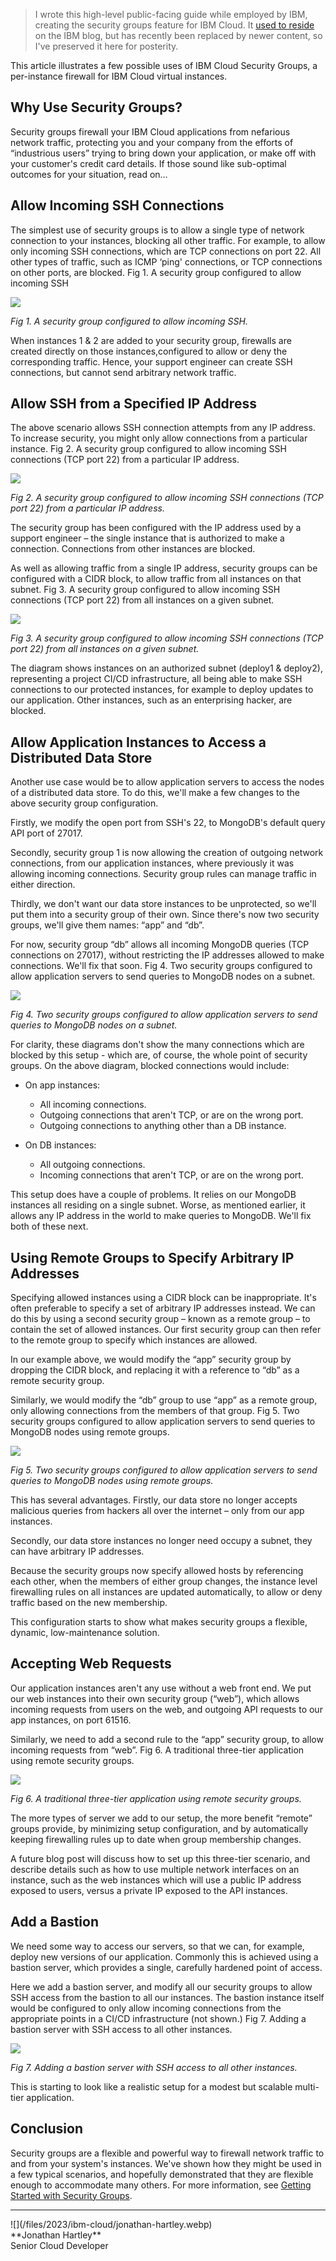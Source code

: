 <!--
.. title: Illustrating Uses of IBM Cloud Security Groups
.. slug: illustrating-uses-of-ibm-cloud-security-groups
.. date: 2023-08-22 21:33:47 UTC-05:00
.. tags: software,networking,security,cloud
-->

> I wrote this high-level public-facing guide while employed by IBM, creating
> the security groups feature for IBM Cloud. It
> [used to reside](https://web.archive.org/web/20210418195246/https://www.ibm.com/cloud/blog/illustrating-uses-ibm-cloud-security-groups)
> on the IBM blog, but has recently been replaced by newer content, so I've
> preserved it here for posterity.

This article illustrates a few possible uses of IBM Cloud Security Groups, a
per-instance firewall for IBM Cloud virtual instances.

## Why Use Security Groups?

Security groups firewall your IBM Cloud applications from nefarious network
traffic, protecting you and your company from the efforts of “industrious
users” trying to bring down your application, or make off with your customer's
credit card details. If those sound like sub-optimal outcomes for your
situation, read on…

## Allow Incoming SSH Connections

The simplest use of security groups is to allow a single type of network
connection to your instances, blocking all other traffic. For example, to allow
only incoming SSH connections, which are TCP connections on port 22. All other
types of traffic, such as ICMP ‘ping' connections, or TCP connections on other
ports, are blocked. Fig 1. A security group configured to allow incoming SSH

![](/files/2023/ibm-cloud/1_allow-ssh-1.webp)

*Fig 1. A security group configured to allow incoming SSH.*

When instances 1 & 2 are added to your security group, firewalls are created
directly on those instances,configured to allow or deny the corresponding
traffic. Hence, your support engineer can create SSH connections, but cannot
send arbitrary network traffic.

## Allow SSH from a Specified IP Address

The above scenario allows SSH connection attempts from any IP address. To
increase security, you might only allow connections from a particular instance.
Fig 2. A security group configured to allow incoming SSH connections (TCP port
22) from a particular IP address.

![](/files/2023/ibm-cloud/2_allow-ssh-one-ip.webp)

*Fig 2. A security group configured to allow incoming SSH connections (TCP port
22) from a particular IP address.*

The security group has been configured with the IP address used by a support
engineer – the single instance that is authorized to make a connection.
Connections from other instances are blocked.

As well as allowing traffic from a single IP address, security groups can be
configured with a CIDR block, to allow traffic from all instances on that
subnet. Fig 3. A security group configured to allow incoming SSH connections
(TCP port 22) from all instances on a given subnet.

![](/files/2023/ibm-cloud/3_allow-ssh-subnet.webp)

*Fig 3. A security group configured to allow incoming SSH connections (TCP port
22) from all instances on a given subnet.*

The diagram shows instances on an authorized subnet (deploy1 & deploy2),
representing a project CI/CD infrastructure, all being able to make SSH
connections to our protected instances, for example to deploy updates to our
application. Other instances, such as an enterprising hacker, are blocked.

## Allow Application Instances to Access a Distributed Data Store

Another use case would be to allow application servers to access the nodes of a
distributed data store. To do this, we'll make a few changes to the above
security group configuration.

Firstly, we modify the open port from SSH's 22, to MongoDB's default query API
port of 27017.

Secondly, security group 1 is now allowing the creation of outgoing network
connections, from our application instances, where previously it was allowing
incoming connections. Security group rules can manage traffic in either
direction.

Thirdly, we don't want our data store instances to be unprotected, so we'll put
them into a security group of their own. Since there's now two security groups,
we'll give them names: “app” and “db”.

For now, security group “db” allows all incoming MongoDB queries (TCP
connections on 27017), without restricting the IP addresses allowed to make
connections. We'll fix that soon. Fig 4. Two security groups configured to
allow application servers to send queries to MongoDB nodes on a subnet.

![](/files/2023/ibm-cloud/4_allow-app-servers-access-db-subnet.webp)

*Fig 4. Two security groups configured to allow application servers to send
queries to MongoDB nodes on a subnet.*

For clarity, these diagrams don't show the many connections which are blocked
by this setup - which are, of course, the whole point of security groups.
On the above diagram, blocked connections would include:

* On app instances:

    * All incoming connections.
    * Outgoing connections that aren't TCP, or are on the wrong port.
    * Outgoing connections to anything other than a DB instance.

* On DB instances:

    * All outgoing connections.
    * Incoming connections that aren't TCP, or are on the wrong port.

This setup does have a couple of problems. It relies on our MongoDB instances
all residing on a single subnet. Worse, as mentioned earlier, it allows any IP
address in the world to make queries to MongoDB. We'll fix both of these next.

## Using Remote Groups to Specify Arbitrary IP Addresses

Specifying allowed instances using a CIDR block can be inappropriate. It's
often preferable to specify a set of arbitrary IP addresses instead. We can do
this by using a second security group – known as a remote group – to contain
the set of allowed instances. Our first security group can then refer to the
remote group to specify which instances are allowed.

In our example above, we would modify the “app” security group by dropping the
CIDR block, and replacing it with a reference to “db” as a remote security
group.

Similarly, we would modify the “db” group to use “app” as a remote group, only
allowing connections from the members of that group. Fig 5. Two security groups
configured to allow application servers to send queries to MongoDB nodes using
remote groups.

![](/files/2023/ibm-cloud/5_allow-app-servers-access-db-remote.webp)

*Fig 5. Two security groups configured to allow application servers to send
queries to MongoDB nodes using remote groups.*

This has several advantages. Firstly, our data store no longer accepts
malicious queries from hackers all over the internet – only from our app
instances.

Secondly, our data store instances no longer need occupy a subnet, they can
have arbitrary IP addresses.

Because the security groups now specify allowed hosts by referencing each
other, when the members of either group changes, the instance level firewalling
rules on all instances are updated automatically, to allow or deny traffic
based on the new membership.

This configuration starts to show what makes security groups a flexible,
dynamic, low-maintenance solution.

## Accepting Web Requests

Our application instances aren't any use without a web front end. We put our
web instances into their own security group (“web”), which allows incoming
requests from users on the web, and outgoing API requests to our app instances,
on port 61516.

Similarly, we need to add a second rule to the “app” security group, to allow
incoming requests from “web”. Fig 6. A traditional three-tier application using
remote security groups.

![](/files/2023/ibm-cloud/6_web-app-db.webp)

*Fig 6. A traditional three-tier application using remote security groups.*

The more types of server we add to our setup, the more benefit “remote” groups
provide, by minimizing setup configuration, and by automatically keeping
firewalling rules up to date when group membership changes.

A future blog post will discuss how to set up this three-tier scenario, and
describe details such as how to use multiple network interfaces on an instance,
such as the web instances which will use a public IP address exposed to users,
versus a private IP exposed to the API instances.

## Add a Bastion

We need some way to access our servers, so that we can, for example, deploy new
versions of our application. Commonly this is achieved using a bastion server,
which provides a single, carefully hardened point of access.

Here we add a bastion server, and modify all our security groups to allow SSH
access from the bastion to all our instances. The bastion instance itself would
be configured to only allow incoming connections from the appropriate points in
a CI/CD infrastructure (not shown.) Fig 7. Adding a bastion server with SSH
access to all other instances.

![](/files/2023/ibm-cloud/7_bastion.webp)

*Fig 7. Adding a bastion server with SSH access to all other instances.*

This is starting to look like a realistic setup for a modest but scalable
multi-tier application.

## Conclusion

Security groups are a flexible and powerful way to firewall network traffic to
and from your system's instances. We've shown how they might be used in a few
typical scenarios, and hopefully demonstrated that they are flexible enough to
accommodate many others. For more information, see
[Getting Started with Security Groups](https://cloud.ibm.com/docs/security-groups/sg_index.html).

---

<span style="float: left">
![](/files/2023/ibm-cloud/jonathan-hartley.webp)
</span>
<br/>
**Jonathan Hartley**<br/>
Senior Cloud Developer

<span style="float: none"></span>
<p/>
<p/>


